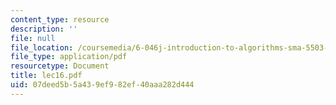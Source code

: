 ```yaml
---
content_type: resource
description: ''
file: null
file_location: /coursemedia/6-046j-introduction-to-algorithms-sma-5503-fall-2005/07deed5b5a439ef982ef40aaa282d444_lec16.pdf
file_type: application/pdf
resourcetype: Document
title: lec16.pdf
uid: 07deed5b-5a43-9ef9-82ef-40aaa282d444
---
```

